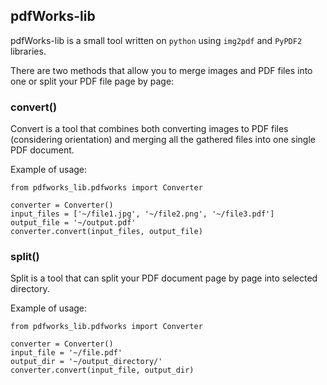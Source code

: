 ## pdfWorks-lib

pdfWorks-lib is a small tool written on `python` using `img2pdf` and `PyPDF2` libraries.

There are two methods that allow you to merge images and PDF files into one
or split your PDF file page by page:

### convert()
Convert is a tool that combines both converting images to PDF files (considering orientation) 
and merging all the gathered files into one single PDF document.

Example of usage:
```
from pdfworks_lib.pdfworks import Converter

converter = Converter()
input_files = ['~/file1.jpg', '~/file2.png', '~/file3.pdf']
output_file = '~/output.pdf'
converter.convert(input_files, output_file)
```

### split()
Split is a tool that can split your PDF document page by page into selected directory.

Example of usage:
```
from pdfworks_lib.pdfworks import Converter

converter = Converter()
input_file = '~/file.pdf'
output_dir = '~/output_directory/'
converter.convert(input_file, output_dir)
```